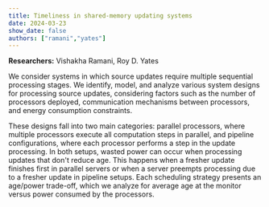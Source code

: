 ```yaml
---
title: Timeliness in shared-memory updating systems
date: 2024-03-23
show_date: false
authors: ["ramani","yates"]
---
```


**Researchers:** Vishakha Ramani, Roy D. Yates

We consider systems in which source updates require multiple sequential processing stages. We identify, model, and analyze various system designs for processing source updates, considering factors such as the number of processors deployed, communication mechanisms between processors, and energy consumption constraints.

<!-- more -->

These designs fall into two main categories: parallel processors, where multiple processors execute all computation steps in parallel, and pipeline configurations, where each processor performs a step in the update processing. In both setups, wasted power can occur when processing updates that don't reduce age. This happens when a fresher update finishes first in parallel servers or when a server preempts processing due to a fresher update in pipeline setups. Each scheduling strategy presents an age/power trade-off, which we analyze for average age at the monitor versus power consumed by the processors.

